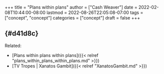 +++
title = "Plans within plans"
author = ["Cash Weaver"]
date = 2022-02-08T10:44:00-08:00
lastmod = 2022-08-26T22:05:08-07:00
tags = ["concept", "concept"]
categories = ["concept"]
draft = false
+++

##  {#d41d8c}

Related:

-   [Plans within plans within plans]({{< relref "plans_within_plans_within_plans.md" >}})
-   [TV Tropes | Xanatos Gambit]({{< relref "XanatosGambit.md" >}})
